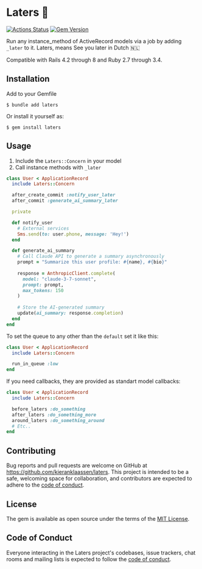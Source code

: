 # Laters 👋
[![Actions Status](https://github.com/kieranklaassen/laters/workflows/build/badge.svg)](https://github.com/kieranklaassen/laters/actions)
[![Gem Version](https://badge.fury.io/rb/laters.svg)](https://badge.fury.io/rb/laters)

Run any instance_method of ActiveRecord models via a job by adding `_later` to it. Laters, means See you later in
Dutch 🇳🇱

Compatible with Rails 4.2 through 8 and Ruby 2.7 through 3.4.


## Installation

Add to your Gemfile

    $ bundle add laters

Or install it yourself as:

    $ gem install laters

## Usage

1. Include the `Laters::Concern` in your model
2. Call instance methods with `_later`

```rb
class User < ApplicationRecord
  include Laters::Concern

  after_create_commit :notify_user_later
  after_commit :generate_ai_summary_later

  private

  def notify_user
    # External services
    Sms.send(to: user.phone, message: 'Hey!')
  end

  def generate_ai_summary
    # Call Claude API to generate a summary asynchronously
    prompt = "Summarize this user profile: #{name}, #{bio}"
    
    response = AnthropicClient.complete(
      model: "claude-3-7-sonnet",
      prompt: prompt,
      max_tokens: 150
    )
    
    # Store the AI-generated summary
    update(ai_summary: response.completion)
  end
end
```

To set the queue to any other than the `default` set it like this:

```rb
class User < ApplicationRecord
  include Laters::Concern

  run_in_queue :low
end
```

If you need callbacks, they are provided as standart model callbacks:

```rb
class User < ApplicationRecord
  include Laters::Concern

  before_laters :do_something
  after_laters :do_something_more
  around_laters :do_something_around
  # Etc..
end
```

## Contributing

Bug reports and pull requests are welcome on GitHub at https://github.com/kieranklaassen/laters. This project is
intended to be a safe, welcoming space for collaboration, and contributors are expected to adhere to the
[code of conduct](https://github.com/kieranklaassen/laters/blob/master/CODE_OF_CONDUCT.md).

## License

The gem is available as open source under the terms of the [MIT License](https://opensource.org/licenses/MIT).

## Code of Conduct

Everyone interacting in the Laters project's codebases, issue trackers, chat rooms and mailing lists is expected to
follow the [code of conduct](https://github.com/kieranklaassen/laters/blob/master/CODE_OF_CONDUCT.md).
